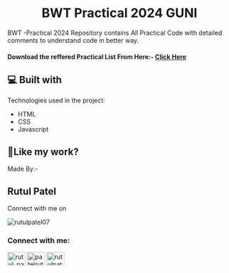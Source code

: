 <h1 align="center" id="title">BWT Practical 2024 GUNI</h1>

<p id="description">BWT -Practical 2024 Repository contains All Practical Code with detailed comments to understand code in better way.</p>

<h4> Download the reffered Practical List From Here:-  <a href="https://drive.google.com/file/d/1GLNXw0VSpx9m4mBHbhW1OLLSNXxpTUrY/view?usp=sharing">Click Here</a></h4>
  
  
<h2>💻 Built with</h2>

Technologies used in the project:

*   HTML
*   CSS
*   Javascript

<h2>💖Like my work?</h2>

Made By:- <h2>Rutul Patel</h2> Connect with me on


<p align="left"> <img src="https://komarev.com/ghpvc/?username=rutulpatel07&label=Profile%20views&color=0e75b6&style=flat" alt="rutulpatel07" /> </p>

<h3 align="left">Connect with me:</h3>
<p align="left">
<a href="https://twitter.com/rutul_patel5407" target="_blank"><img align="center" src="https://raw.githubusercontent.com/rahuldkjain/github-profile-readme-generator/master/src/images/icons/Social/twitter.svg" alt="rutul_patel5407" height="30" width="40" /></a>
<a href="https://linkedin.com/in/patelrutul07" target="_blank"><img align="center" src="https://raw.githubusercontent.com/rahuldkjain/github-profile-readme-generator/master/src/images/icons/Social/linked-in-alt.svg" alt="patelrutul07" height="30" width="40" /></a>
<a href="https://instagram.com/rutulpatel_07" target="_blank"><img align="center" src="https://raw.githubusercontent.com/rahuldkjain/github-profile-readme-generator/master/src/images/icons/Social/instagram.svg" alt="rutulpatel_07" height="30" width="40" /></a>
</p>
